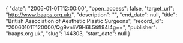 {
  "date": "2006-01-01T12:00:00", 
  "open_access": false, 
  "target_url": "http://www.baaps.org.uk/", 
  "description": "", 
  "end_date": null, 
  "title": "British Association of Aesthetic Plastic Surgeons", 
  "record_id": "20060101T120000/Qg9vnliV9H6L5tifl94l4g==", 
  "publisher": "baaps.org.uk", 
  "slug": 144303, 
  "start_date": null
}

